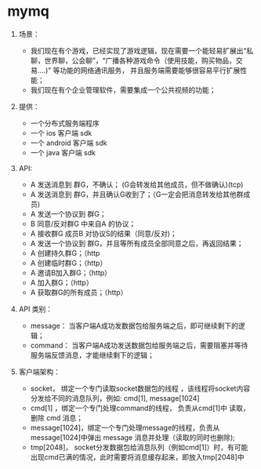 # mymq

1.  场景：
    * 我们现在有个游戏，已经实现了游戏逻辑，现在需要一个能轻易扩展出“私聊，世界聊，公会聊”，“广播各种游戏命令（使用技能，购买物品，交易....)” 等功能的网络通讯服务， 并且服务端需要能够很容易平行扩展性能；
    * 我们现在有个企业管理软件，需要集成一个公共视频的功能；
    
    
2.  提供：
    * 一个分布式服务端程序
    * 一个 ios 客户端 sdk
    * 一个 android 客户端 sdk
    * 一个 java 客户端 sdk


3.  API:
    * A 发送消息到 群G，不确认； (G会转发给其他成员，但不做确认)(tcp)
    * A 发送消息到 群G，并且确认G收到了；（G一定会把消息转发给其他群成员)
    * A 发送一个协议到 群G；
    * B 同意/反对群G 中来自A 的协议；
    * A 接收群G 成员B 对协议S的结果（同意/反对)；
    * A 发送一个协议到 群G，并且等所有成员全部同意之后，再返回结果；
    * A 创建持久群G；（http
    * A 创建临时群G；（http）
    * A 邀请B加入群G；（http）
    * A 加入群G；（http）
    * A 获取群G的所有成员；（http）

4. API 类别：
    * message： 当客户端A成功发数据包给服务端之后，即可继续剩下的逻辑；
    * command： 当客户端A成功发送数据包给服务端之后，需要阻塞并等待服务端反馈消息，才能继续剩下的逻辑；

5. 客户端架构：
    * socket， 绑定一个专门读取socket数据包的线程 ，该线程将socket内容分发给不同的消息队列，例如: cmd[1], message[1024]
    * cmd[1] ，绑定一个专门处理command的线程， 负责从cmd[1]中 读取，删除 cmd 消息；
    * message[1024]，绑定一个专门处理message的线程，负责从message[1024]中弹出 message 消息并处理（读取的同时也删除);
    * tmp[2048]， socket分发数据包给消息队列（例如cmd[1]）时，有可能出现cmd已满的情况，此时需要将消息缓存起来，即放入tmp[2048]中
